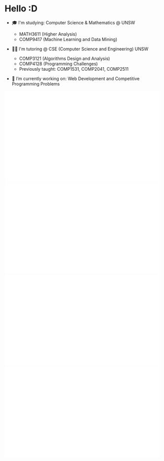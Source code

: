 # Hello :D

- 🎓 I'm studying: Computer Science & Mathematics @ UNSW

  - MATH3611 (Higher Analysis)
  - COMP9417 (Machine Learning and Data Mining)
 
- 👨‍🏫 I'm tutoring @ CSE (Computer Science and Engineering) UNSW

  - COMP3121 (Algorithms Design and Analysis)
  - COMP4128 (Programming Challenges)
  - Previously taught: COMP1531, COMP2041, COMP2511
  
- 🌱 I’m currently working on: Web Development and Competitive Programming Problems

<!-- - 😄 Learn about me at: [Profile Page](https://jeremyle56.github.io/profile-page/)  -->

<!--- Credits to: https://github.com/jstrieb/github-stats -->
![](https://raw.githubusercontent.com/jeremyle56/github-stats/master/generated/overview.svg#gh-dark-mode-only)
![](https://raw.githubusercontent.com/jeremyle56/github-stats/master/generated/overview.svg#gh-light-mode-only)
![](https://raw.githubusercontent.com/jeremyle56/github-stats/master/generated/languages.svg#gh-dark-mode-only)
![](https://raw.githubusercontent.com/jeremyle56/github-stats/master/generated/languages.svg#gh-light-mode-only)
